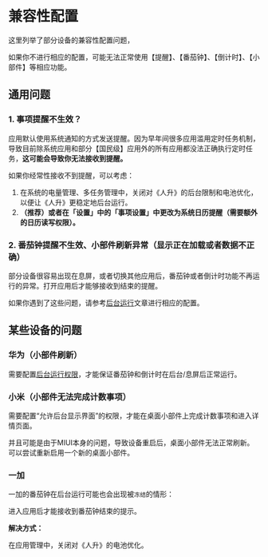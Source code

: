 # 兼容性配置

这里列举了部分设备的兼容性配置问题，

如果你不进行相应的配置，可能无法正常使用【提醒】、【番茄钟】、【倒计时】、【小部件】等相应功能。



## 通用问题

### 1. 事项提醒不生效？

应用默认使用系统通知的方式发送提醒。因为早年间很多应用滥用定时任务机制，导致目前除系统应用和部分【国民级】应用外的所有应用都没法正确执行定时任务，**这可能会导致你无法接收到提醒。**

如果你经常性接收不到提醒，可以考虑：

1. 在系统的电量管理、多任务管理中，关闭对《人升》的后台限制和电池优化，以便让《人升》更稳定地后台运行。
2. **（推荐）或者在「设置」中的「事项设置」中更改为系统日历提醒（需要额外的日历读写权限）。**

### 2. 番茄钟提醒不生效、小部件刷新异常（显示正在加载或者数据不正确）

部分设备很容易出现在息屏，或者切换其他应用后，番茄钟或者倒计时功能不再运行的异常。打开应用后才能够接收到结束的提醒。

如果你遇到了这些问题，请参考[后台运行](https://wiki.lifeupapp.fun/zh-cn/#/guide/background_running)文章进行相应的配置。

## 某些设备的问题

### 华为（小部件刷新）

需要配置[后台运行权限](https://consumer.huawei.com/cn/support/content/zh-cn00426500/)，才能保证番茄钟和倒计时在后台/息屏后正常运行。


### 小米（小部件无法完成计数事项）

需要配置“允许后台显示界面”的权限，才能在桌面小部件上完成计数事项和进入详情页面。

并且可能是由于MIUI本身的问题，导致设备重启后，桌面小部件无法正常刷新。可以尝试重新启用一个新的桌面小部件。



### 一加

一加的番茄钟在后台运行可能也会出现被`冻结`的情形：

进入应用后才能接收到番茄钟结束的提示。

**解决方式：**

在应用管理中，关闭对《人升》的电池优化。